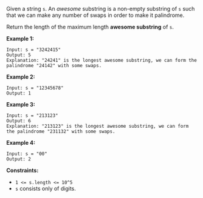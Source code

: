 Given a string `s`. An _awesome_ substring is a non-empty substring of `s`
such that we can make any number of swaps in order to make it palindrome.

Return the length of the maximum length **awesome substring** of `s`.



**Example 1:**

    
    
    Input: s = "3242415"
    Output: 5
    Explanation: "24241" is the longest awesome substring, we can form the palindrome "24142" with some swaps.
    

**Example 2:**

    
    
    Input: s = "12345678"
    Output: 1
    

**Example 3:**

    
    
    Input: s = "213123"
    Output: 6
    Explanation: "213123" is the longest awesome substring, we can form the palindrome "231132" with some swaps.
    

**Example 4:**

    
    
    Input: s = "00"
    Output: 2
    



**Constraints:**

  * `1 <= s.length <= 10^5`
  * `s` consists only of digits.

